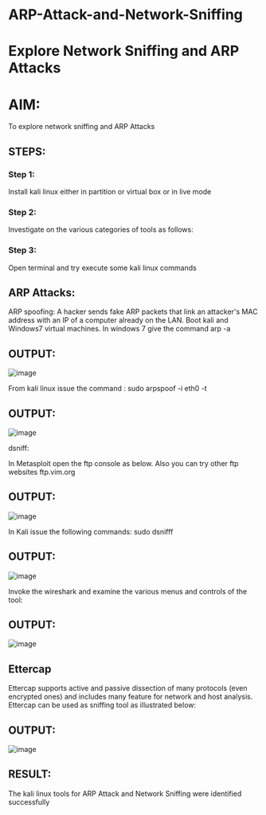 # ARP-Attack-and-Network-Sniffing
# Explore Network Sniffing and ARP Attacks

# AIM:

To explore network sniffing and ARP Attacks

## STEPS:

### Step 1:

Install kali linux either in partition or virtual box or in live mode

### Step 2:

Investigate on the various categories of tools as follows:


### Step 3:
Open terminal and try execute some kali linux commands

## ARP Attacks:  
ARP spoofing: A hacker sends fake ARP packets that link an attacker's MAC address with an IP of a computer already on the LAN. 
Boot kali and Windows7 virtual machines.
In windows 7 give the command arp -a
## OUTPUT:

![image](https://github.com/Shobika187/ARP-Attack-and-Network-Sniffing/assets/94508142/c7accb17-f498-410d-bdf0-236312ab6059)

From kali linux issue the command :
sudo arpspoof -i eth0 -t <target system> <gateway>
## OUTPUT:
![image](https://github.com/Shobika187/ARP-Attack-and-Network-Sniffing/assets/94508142/8f5b3bbe-9743-4040-b3e4-d7ac3d0f9192)


 dsniff:






In Metasploit open the ftp console as below. Also you can try other ftp websites ftp.vim.org
## OUTPUT:

![image](https://github.com/Shobika187/ARP-Attack-and-Network-Sniffing/assets/94508142/6ca4eb6e-82d9-4ff7-81fe-fc89c8cf66f3)



In Kali issue the following commands:
sudo dsnifff
## OUTPUT:

![image](https://github.com/Shobika187/ARP-Attack-and-Network-Sniffing/assets/94508142/05c1d5cb-326b-464c-8348-244ebcf264c6)


Invoke the wireshark and examine the various menus  and controls of the tool:


## OUTPUT:
![image](https://github.com/Shobika187/ARP-Attack-and-Network-Sniffing/assets/94508142/8f7d46d1-a58c-481c-acef-fb24435948ad)
## Ettercap
Ettercap supports active and passive dissection of many protocols (even encrypted ones) and includes many feature for network and host analysis. Ettercap can be used as sniffing tool as illustrated below:

## OUTPUT:
![image](https://github.com/Shobika187/ARP-Attack-and-Network-Sniffing/assets/94508142/7e5ce09f-1751-41a1-b063-9a143793788d)


## RESULT:
The kali linux tools for ARP Attack and Network Sniffing were identified successfully
